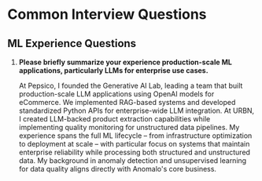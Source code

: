 # Common Interview Questions

## ML Experience Questions

1. **Please briefly summarize your experience production-scale ML applications, particularly LLMs for enterprise use cases.**

   At Pepsico, I founded the Generative AI Lab, leading a team that built production-scale LLM applications using OpenAI models for eCommerce. We implemented RAG-based systems and developed standardized Python APIs for enterprise-wide LLM integration. At URBN, I created LLM-backed product extraction capabilities while implementing quality monitoring for unstructured data pipelines. My experience spans the full ML lifecycle – from infrastructure optimization to deployment at scale – with particular focus on systems that maintain enterprise reliability while processing both structured and unstructured data. My background in anomaly detection and unsupervised learning for data quality aligns directly with Anomalo's core business.
